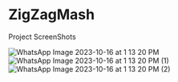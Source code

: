 # ZigZagMash

Project ScreenShots

![WhatsApp Image 2023-10-16 at 1 13 20 PM](https://github.com/ushukla3727/ZigZagMash/assets/61661012/10f7c089-3509-4525-a40a-a8fb215a63ce)
![WhatsApp Image 2023-10-16 at 1 13 20 PM (1)](https://github.com/ushukla3727/ZigZagMash/assets/61661012/d7700e95-8bba-4ade-8425-e69e0d3255b2)
![WhatsApp Image 2023-10-16 at 1 13 20 PM (2)](https://github.com/ushukla3727/ZigZagMash/assets/61661012/f86cdee9-a495-488d-ad07-ea6693f9a4c1)
